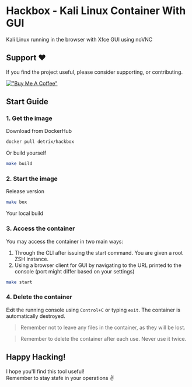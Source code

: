 # Hackbox - Kali Linux Container With GUI

Kali Linux running in the browser with Xfce GUI using noVNC

## Support ❤️

If you find the project useful, please consider supporting, or contributing.

[!["Buy Me A Coffee"](https://www.buymeacoffee.com/assets/img/custom_images/orange_img.png)](https://www.buymeacoffee.com/dubniczky)

## Start Guide

### 1. Get the image

Download from DockerHub

```bash
docker pull detrix/hackbox
```

Or build yourself

```bash
make build
```

### 2. Start the image

Release version

```bash
make box
```

Your local build

### 3. Access the container

You may access the container in two main ways:

1. Through the CLI after issuing the start command. You are given a root ZSH instance.
2. Using a browser client for GUI by navigating to the URL printed to the console (port might differ based on your settings)

```bash
make start
```

### 4. Delete the container

Exit the running console using `Control+C` or typing `exit`. The container is automatically destroyed.

> Remember not to leave any files in the container, as they will be lost.

> Remember to delete the container after each use. Never use it twice.

## Happy Hacking!

I hope you'll find this tool useful!  
Remember to stay stafe in your operations ✌️
